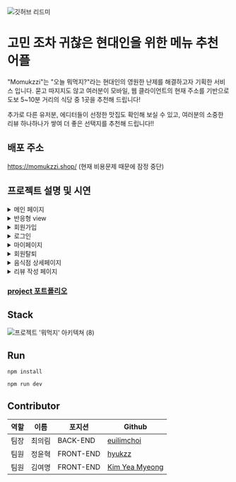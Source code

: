 ![깃허브 리드미](https://user-images.githubusercontent.com/81045794/222084376-51d09556-280c-4ef3-810d-cea87e581b58.gif)


# 고민 조차 귀찮은 현대인을 위한 메뉴 추천 어플

"Momukzzi"는 "오늘 뭐먹지?"라는 현대인의 영원한 난제를 해결하고자 기획한 서비스 입니다.
묻고 따지지도 않고 여러분이 모바일, 웹 클라이언트의 현재 주소를 기반으로 도보 5~10분 거리의 식당 중 1곳을 추천해 드립니다!

추가로 다른 유저분, 에디터들이 선정한 맛집도 확인해 보실 수 있고, 여러분의 소중한 리뷰 하나하나가 쌓여 더 좋은 선택지를 추천해 드립니다!!

## 배포 주소
https://momukzzi.shop/ (현재 비용문제 때문에 잠정 중단)

## 프로젝트 설명 및 시연
<details>
<summary>메인 페이지</summary>

![홈view](https://user-images.githubusercontent.com/81045794/229709824-59c967db-cb4c-4eaf-93a6-678381ddddab.gif)

</details>

<details>
<summary>반응형 view</summary>

![반응형 view](https://user-images.githubusercontent.com/81045794/229708863-d5a31918-60b3-42b6-8514-97a3ebdba30e.gif)

</details>

<details>
<summary>회원가입</summary>

![회원가입view](https://user-images.githubusercontent.com/81045794/229710467-617e872b-0cc8-4e38-acb4-cb90b994a6c3.gif)

</details>

<details>
<summary>로그인</summary>

![로그인view](https://user-images.githubusercontent.com/81045794/229710306-2d85aa7f-9f7c-4afc-b440-b45b33c9f836.gif)

</details>

<details>
<summary>마이페이지</summary>
<div>

![My닉네임수정view](https://user-images.githubusercontent.com/81045794/229711158-527a521a-0d5f-42f3-8242-25f5f65952f5.gif)

![My비밀번호수정view](https://user-images.githubusercontent.com/81045794/229711176-e0b01dd4-a5f6-4d8b-8fa2-98aacb8b474d.gif)

![My리뷰수정view](https://user-images.githubusercontent.com/81045794/229711221-66694d75-c3e4-42f7-b0e8-ec43b78af0a7.gif)

</div>
</details>

<details>
<summary>회원탈퇴</summary>

![회원탈퇴view](https://user-images.githubusercontent.com/81045794/229711614-b28cb891-8cfd-46fe-b42d-154602bf0bd1.gif)

</details>

<details>
<summary> 음식점 상세페이지 </summary>

![음식점 상세](https://user-images.githubusercontent.com/81045794/229782151-a367d830-9fb9-469c-9b9f-0a2df577ae9b.gif)

</details>

<details>
<summary> 리뷰 작성 페이지 </summary>

![createreview](https://user-images.githubusercontent.com/30408952/162654284-001e47dd-e0cb-47bf-8f94-89c23131a71e.gif)


</details>

<h3><a href="https://younhyuk.notion.site/db5720ded66d4fa58a30b899cb8df8c7" target="_blank" >project 포트폴리오</a></h3>

## Stack
![프로젝트 '뭐먹지' 아키텍쳐 (8)](https://user-images.githubusercontent.com/81045794/162653808-5a68a78b-4d16-4ddf-9299-22a310589da9.png)

## Run

```
npm install

npm run dev
```

## Contributor

| 역할 | 이름   | 포지션    | Github                                      |
| ---- | ------ | --------- | ------------------------------------------- |
| 팀장 | 최의림 | BACK-END  | [euilimchoi](https://github.com/EuilimChoi) |
| 팀원 | 정윤혁 | FRONT-END | [hyukzz](https://github.com/hyukzz)         |
| 팀원 | 김여명 | FRONT-END | [Kim Yea Myeong](https://github.com/yomae)  |
